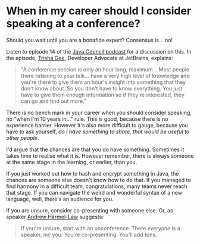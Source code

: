 # When in my career should I consider speaking at a conference?

Should you wait until you are a bonafide expert? Consensus is... no! 

Listen to episode 14 of the [Java Council podcast](https://soundcloud.com/vjug) for a discussion on this. In the episode, [Trisha Gee](https://twitter.com/trisha_gee), Developer Advocate at JetBrains, explains:

> "A conference session is only an hour long, maximum... Most people there listening to your talk... have a very high level of knowledge and you're there to give them an hour's insight into something that they don't know about. So you don't have to know everything. You just have to give them enough information so if they're interested, they can go and find out more."

There is no bench mark in your career when you should consider speaking, no "when I'm 10 years in..." rule. This is good, because there is no experience barrier. However it's also more difficult to gauge, because you have to ask yourself, *do I have something to share, that would be useful to other people*. 

I'd argue that the chances are that you do have something. Sometimes it takes time to realise what it is. However remember, there is always someone at the same stage in the learning, or earlier, than you. 

If you just worked out how to hash and encrypt something in Java, the chances are someone else doesn't know how to do that. If you managed to find harmony in a difficult team, congratulations, many teams never reach that stage. If you can navigate the weird and wonderful syntax of a new language, well, there's an audience for you.

If you are unsure, consider co-presenting with someone else. Or, as speaker [Andrew Harmel-Law](https://twitter.com/al94781) suggests:
> If you're unsure, start with an unconference. There *everyone* is a speaker, inc you. You're co-presenting. You'll add tons.